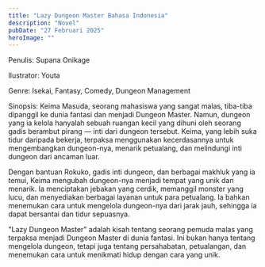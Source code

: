 ```yaml
---
title: "Lazy Dungeon Master Bahasa Indonesia"
description: "Novel"
pubDate: "27 Februari 2025"
heroImage: ""
---
```


Penulis: Supana Onikage

Ilustrator: Youta

Genre: Isekai, Fantasy, Comedy, Dungeon Management

Sinopsis: Keima Masuda, seorang mahasiswa yang sangat malas, tiba-tiba dipanggil ke dunia fantasi dan menjadi Dungeon Master.  Namun, dungeon yang ia kelola hanyalah sebuah ruangan kecil yang dihuni oleh seorang gadis berambut pirang  —  inti dari dungeon tersebut.  Keima, yang lebih suka tidur daripada bekerja,  terpaksa  menggunakan  kecerdasannya  untuk  mengembangkan  dungeon-nya,  menarik  petualang,  dan  melindungi  inti  dungeon  dari  ancaman  luar.

Dengan  bantuan  Rokuko,  gadis  inti  dungeon,  dan  berbagai  makhluk  yang  ia  temui,  Keima  mengubah  dungeon-nya  menjadi  tempat  yang  unik  dan  menarik.  Ia  menciptakan  jebakan  yang  cerdik,  memanggil  monster  yang  lucu,  dan  menyediakan  berbagai  layanan  untuk  para  petualang.  Ia  bahkan  menemukan  cara  untuk  mengelola  dungeon-nya  dari  jarak  jauh,  sehingga  ia  dapat  bersantai  dan  tidur  sepuasnya.

"Lazy Dungeon Master"  adalah  kisah  tentang  seorang  pemuda  malas  yang  terpaksa  menjadi  Dungeon  Master  di  dunia  fantasi.  Ini  bukan  hanya  tentang  mengelola  dungeon,  tetapi  juga  tentang  persahabatan,  petualangan,  dan  menemukan  cara  untuk  menikmati  hidup  dengan  cara  yang  unik.
